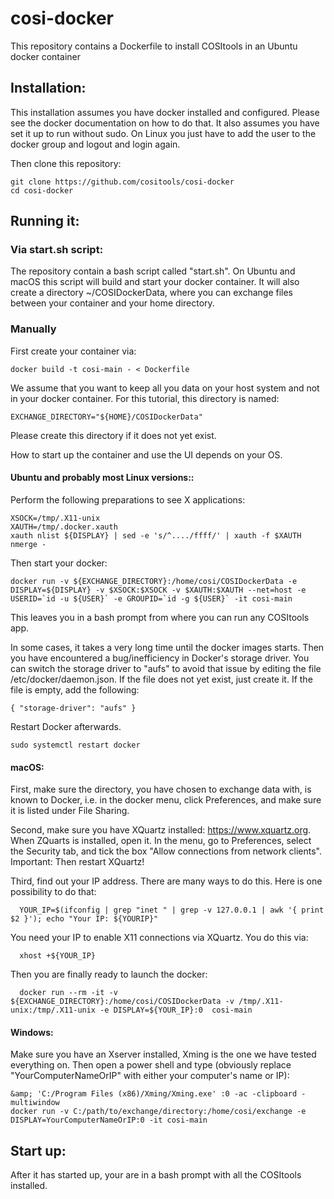 # cosi-docker

This repository contains a Dockerfile to install COSItools in an Ubuntu docker container

## Installation:

This installation assumes you have docker installed and configured. Please see the docker documentation on how to do that.
It also assumes you have set it up to run without sudo. On Linux you just have to add the user to the docker group and logout and login again.

Then clone this repository:
```
git clone https://github.com/cositools/cosi-docker
cd cosi-docker
```


## Running it:

### Via start.sh script:

The repository contain a bash script called "start.sh". On Ubuntu and macOS this script will build and start your docker container.
It will also create a directory ~/COSIDockerData, where you can exchange files between your container and your home directory.


### Manually

First create your container via:
```
docker build -t cosi-main - < Dockerfile
```


We assume that you want to keep all you data on your host system and not in your docker container. 
For this tutorial, this directory is named:
```
EXCHANGE_DIRECTORY="${HOME}/COSIDockerData"
```
Please create this directory if it does not yet exist.

How to start up the container and use the UI depends on your OS.

#### Ubuntu and probably most Linux versions::

Perform the following preparations to see X applications:
```
XSOCK=/tmp/.X11-unix
XAUTH=/tmp/.docker.xauth
xauth nlist ${DISPLAY} | sed -e 's/^..../ffff/' | xauth -f $XAUTH nmerge -
```

Then start your docker:
```
docker run -v ${EXCHANGE_DIRECTORY}:/home/cosi/COSIDockerData -e DISPLAY=${DISPLAY} -v $XSOCK:$XSOCK -v $XAUTH:$XAUTH --net=host -e USERID=`id -u ${USER}` -e GROUPID=`id -g ${USER}` -it cosi-main
```

This leaves you in a bash prompt from where you can run any COSItools app.

In some cases, it takes a very long time until the docker images starts. Then you have encountered a bug/inefficiency in Docker's storage driver. You can switch the storage driver to "aufs" to avoid that issue by editing the file /etc/docker/daemon.json. If the file does not yet exist, just create it. If the file is empty, add the following:

```
{ "storage-driver": "aufs" }
```

Restart Docker afterwards.

```
sudo systemctl restart docker
```


#### macOS:

First, make sure the directory, you have chosen to exchange data with, is known to Docker, i.e. in the docker menu, click Preferences, and make sure it is listed under File Sharing.

Second, make sure you have XQuartz installed: <a href="https://www.xquartz.org" target=_blank>https://www.xquartz.org</a>.
When ZQuarts is installed, open it. In the menu, go to Preferences, select the Security tab, and tick the box "Allow connections from network clients". Important: Then restart XQuartz!

Third, find out your IP address. There are many ways to do this. Here is one possibility to do that:
```
  YOUR_IP=$(ifconfig | grep "inet " | grep -v 127.0.0.1 | awk '{ print $2 }'); echo "Your IP: ${YOURIP}"
```

You need your IP to enable X11 connections via XQuartz. You do this via:
```
  xhost +${YOUR_IP}
```

Then you are finally ready to launch the docker:
```
  docker run --rm -it -v ${EXCHANGE_DIRECTORY}:/home/cosi/COSIDockerData -v /tmp/.X11-unix:/tmp/.X11-unix -e DISPLAY=${YOUR_IP}:0  cosi-main
```

#### Windows:

Make sure you have an Xserver installed, Xming is the one we have tested everything on. Then open a power shell and type (obviously replace "YourComputerNameOrIP" with either your computer's name or IP):

```
&amp; 'C:/Program Files (x86)/Xming/Xming.exe' :0 -ac -clipboard -multiwindow
docker run -v C:/path/to/exchange/directory:/home/cosi/exchange -e DISPLAY=YourComputerNameOrIP:0 -it cosi-main
```



## Start up:

After it has started up, your are in a bash prompt with all the COSItools installed.





